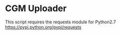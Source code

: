 # CGM Uploader
This script requires the requests module for Python2.7 https://pypi.python.org/pypi/requests
